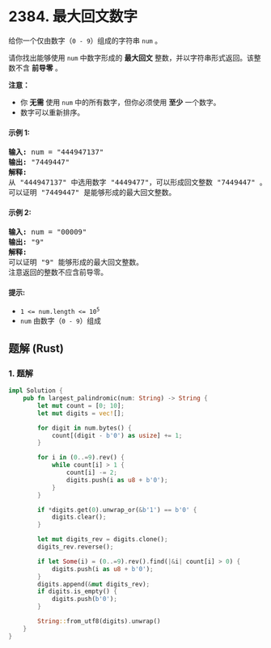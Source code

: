 # 2384. 最大回文数字
给你一个仅由数字（`0 - 9`）组成的字符串 `num` 。

请你找出能够使用 `num` 中数字形成的 **最大回文** 整数，并以字符串形式返回。该整数不含 **前导零** 。

**注意：**

* 你 **无需** 使用 `num` 中的所有数字，但你必须使用 **至少** 一个数字。
* 数字可以重新排序。

#### 示例 1:
<pre>
<strong>输入:</strong> num = "444947137"
<strong>输出:</strong> "7449447"
<strong>解释:</strong>
从 "444947137" 中选用数字 "4449477"，可以形成回文整数 "7449447" 。
可以证明 "7449447" 是能够形成的最大回文整数。
</pre>

#### 示例 2:
<pre>
<strong>输入:</strong> num = "00009"
<strong>输出:</strong> "9"
<strong>解释:</strong>
可以证明 "9" 能够形成的最大回文整数。
注意返回的整数不应含前导零。
</pre>

#### 提示:
* <code>1 <= num.length <= 10<sup>5</sup></code>
* `num` 由数字（`0 - 9`）组成

## 题解 (Rust)

### 1. 题解
```Rust
impl Solution {
    pub fn largest_palindromic(num: String) -> String {
        let mut count = [0; 10];
        let mut digits = vec![];

        for digit in num.bytes() {
            count[(digit - b'0') as usize] += 1;
        }

        for i in (0..=9).rev() {
            while count[i] > 1 {
                count[i] -= 2;
                digits.push(i as u8 + b'0');
            }
        }

        if *digits.get(0).unwrap_or(&b'1') == b'0' {
            digits.clear();
        }

        let mut digits_rev = digits.clone();
        digits_rev.reverse();

        if let Some(i) = (0..=9).rev().find(|&i| count[i] > 0) {
            digits.push(i as u8 + b'0');
        }
        digits.append(&mut digits_rev);
        if digits.is_empty() {
            digits.push(b'0');
        }

        String::from_utf8(digits).unwrap()
    }
}
```
